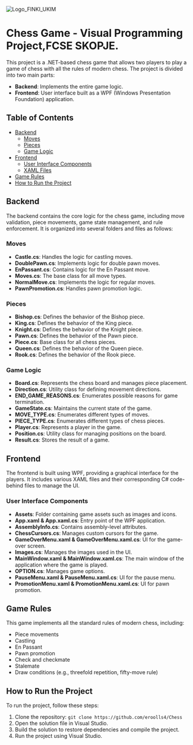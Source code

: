 ![Logo_FINKI_UKIM](https://github.com/eroolls4/Chess/assets/105580067/d9c47cf2-55c5-40c5-ae18-1c1590f03607)
# Chess Game - Visual Programming Project,FCSE SKOPJE.

This project is a .NET-based chess game that allows two players to play a game of chess with all the rules of modern chess. The project is divided into two main parts:

- **Backend**: Implements the entire game logic.
- **Frontend**: User interface built as a WPF (Windows Presentation Foundation) application.

## Table of Contents

- [Backend](#backend)
  - [Moves](#moves)
  - [Pieces](#pieces)
  - [Game Logic](#game-logic)
- [Frontend](#frontend)
  - [User Interface Components](#user-interface-components)
  - [XAML Files](#xaml-files)
- [Game Rules](#game-rules)
- [How to Run the Project](#how-to-run-the-project)

## Backend

The backend contains the core logic for the chess game, including move validation, piece movements, game state management, and rule enforcement. It is organized into several folders and files as follows:

### Moves

- **Castle.cs**: Handles the logic for castling moves.
- **DoublePawn.cs**: Implements logic for double pawn moves.
- **EnPassant.cs**: Contains logic for the En Passant move.
- **Moves.cs**: The base class for all move types.
- **NormalMove.cs**: Implements the logic for regular moves.
- **PawnPromotion.cs**: Handles pawn promotion logic.

### Pieces

- **Bishop.cs**: Defines the behavior of the Bishop piece.
- **King.cs**: Defines the behavior of the King piece.
- **Knight.cs**: Defines the behavior of the Knight piece.
- **Pawn.cs**: Defines the behavior of the Pawn piece.
- **Piece.cs**: Base class for all chess pieces.
- **Queen.cs**: Defines the behavior of the Queen piece.
- **Rook.cs**: Defines the behavior of the Rook piece.

### Game Logic

- **Board.cs**: Represents the chess board and manages piece placement.
- **Direction.cs**: Utility class for defining movement directions.
- **END_GAME_REASONS.cs**: Enumerates possible reasons for game termination.
- **GameState.cs**: Maintains the current state of the game.
- **MOVE_TYPE.cs**: Enumerates different types of moves.
- **PIECE_TYPE.cs**: Enumerates different types of chess pieces.
- **Player.cs**: Represents a player in the game.
- **Position.cs**: Utility class for managing positions on the board.
- **Result.cs**: Stores the result of a game.

## Frontend

The frontend is built using WPF, providing a graphical interface for the players. It includes various XAML files and their corresponding C# code-behind files to manage the UI.

### User Interface Components

- **Assets**: Folder containing game assets such as images and icons.
- **App.xaml & App.xaml.cs**: Entry point of the WPF application.
- **AssemblyInfo.cs**: Contains assembly-level attributes.
- **ChessCursors.cs**: Manages custom cursors for the game.
- **GameOverMenu.xaml & GameOverMenu.xaml.cs**: UI for the game-over screen.
- **Images.cs**: Manages the images used in the UI.
- **MainWindow.xaml & MainWindow.xaml.cs**: The main window of the application where the game is played.
- **OPTION.cs**: Manages game options.
- **PauseMenu.xaml & PauseMenu.xaml.cs**: UI for the pause menu.
- **PromotionMenu.xaml & PromotionMenu.xaml.cs**: UI for pawn promotion.

## Game Rules

This game implements all the standard rules of modern chess, including:

- Piece movements
- Castling
- En Passant
- Pawn promotion
- Check and checkmate
- Stalemate
- Draw conditions (e.g., threefold repetition, fifty-move rule)

## How to Run the Project

To run the project, follow these steps:

1. Clone the repository: `git clone https://github.com/eroolls4/Chess`
2. Open the solution file in Visual Studio.
3. Build the solution to restore dependencies and compile the project.
4. Run the project using Visual Studio.



